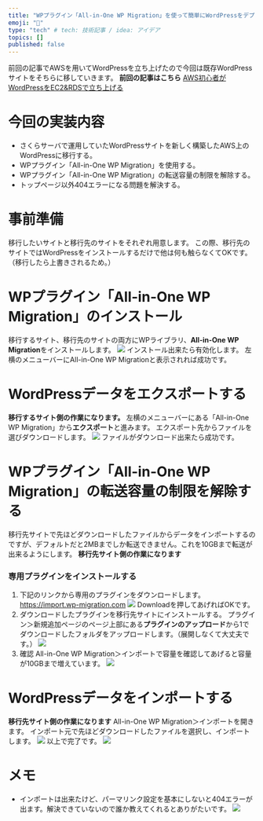 ```yaml
---
title: "WPプラグイン「All-in-One WP Migration」を使って簡単にWordPressをデプロイする"
emoji: "📑"
type: "tech" # tech: 技術記事 / idea: アイデア
topics: []
published: false
---
```

前回の記事でAWSを用いてWordPressを立ち上げたので今回は既存WordPressサイトをそちらに移していきます。
**前回の記事はこちら**
[AWS初心者がWordPressをEC2&RDSで立ち上げる](https://zenn.dev/ichigo_dev/articles/2716e8508e25686fa8a6)
# 今回の実装内容
- さくらサーバで運用していたWordPressサイトを新しく構築したAWS上のWordPressに移行する。
- WPプラグイン「All-in-One WP Migration」を使用する。
- WPプラグイン「All-in-One WP Migration」の転送容量の制限を解除する。
- トップページ以外404エラーになる問題を解決する。
# 事前準備
移行したいサイトと移行先のサイトをそれぞれ用意します。
この際、移行先のサイトではWordPressをインストールするだけで他は何も触らなくてOKです。
（移行したら上書きされるため。）
# WPプラグイン「All-in-One WP Migration」のインストール
移行するサイト、移行先のサイトの両方にWPライブラリ、**All-in-One WP Migration**をインストールします。
![](https://storage.googleapis.com/zenn-user-upload/6etkxfetqylsbdh21fra0mde5wq8)
インストール出来たら有効化します。
左横のメニューバーにAll-in-One WP Migrationと表示されれば成功です。
# WordPressデータをエクスポートする
**移行するサイト側の作業になります。**
左横のメニューバーにある「All-in-One WP Migration」から**エクスポート**と進みます。
エクスポート先からファイルを選びダウンロードします。
![](https://storage.googleapis.com/zenn-user-upload/on32gya6cm11qmkwfx71lkkl7xis)
ファイルがダウンロード出来たら成功です。
# WPプラグイン「All-in-One WP Migration」の転送容量の制限を解除する
移行先サイトで先ほどダウンロードしたファイルからデータをインポートするのですが、デフォルトだと2MBまでしか転送できません。これを10GBまで転送が出来るようにします。
**移行先サイト側の作業になります**
### 専用プラグインをインストールする
1. 下記のリンクから専用のプラグインをダウンロードします。
https://import.wp-migration.com
![](https://storage.googleapis.com/zenn-user-upload/n3fy32idgi258vk186h2ec67xbh2)
Downloadを押してあげればOKです。
2. ダウンロードしたプラグインを移行先サイトにインストールする。
プラグイン＞新規追加ページのページ上部にある**プラグインのアップロード**から1でダウンロードしたフォルダをアップロードします。（展開しなくて大丈夫です。）
![](https://storage.googleapis.com/zenn-user-upload/uysy9po26cfj8vvzgjwmojvyltyp)
1. 確認
All-in-One WP Migration＞インポートで容量を確認してあげると容量が10GBまで増えています。
![](https://storage.googleapis.com/zenn-user-upload/7uurucz4l92upz077dvlhrzz0q42)
# WordPressデータをインポートする
**移行先サイト側の作業になります**
All-in-One WP Migration＞インポートを開きます。
インポート元で先ほどダウンロードしたファイルを選択し、インポートします。
![](https://storage.googleapis.com/zenn-user-upload/44ipy4pe17a4wp17fqbt9r8m30ix)
以上で完了です。
![](https://storage.googleapis.com/zenn-user-upload/8cuc6re9xnt2tcox4ez3jwnd9xop)
# メモ
- インポートは出来たけど、パーマリンク設定を基本にしないと404エラーが出ます。解決できていないので誰か教えてくれるとありがたいです。
![](https://storage.googleapis.com/zenn-user-upload/wkol0a2vsyei7hjqasui4tpdnjos)